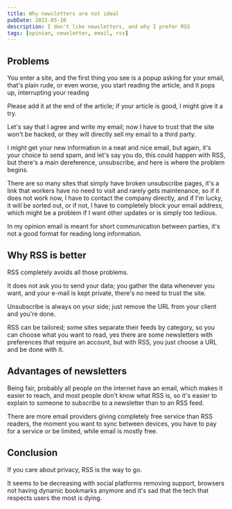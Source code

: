 ```yaml
---
title: Why newsletters are not ideal
pubDate: 2022-05-10
description: I don't like newsletters, and why I prefer RSS
tags: [opinion, newsletter, email, rss]
---
```


## Problems

You enter a site, and the first thing you see is a popup asking for your email, that's plain rude, or even worse, you start reading the article, and it pops up, interrupting your reading

Please add it at the end of the article; if your article is good, I might give it a try.

Let's say that I agree and write my email; now I have to trust that the site won't be hacked, or they will directly sell my email to a third party.

I might get your new information in a neat and nice email, but again, it's your choice to send spam, and let's say you do, this could happen with RSS, but there's a main dereference, unsubscribe, and here is where the problem begins.

There are so many sites that simply have broken unsubscribe pages, it's a link that workers have no need to visit and rarely gets maintenance, so if it does not work now, I have to contact the company directly, and if I'm lucky, it will be sorted out, or if not, I have to completely block your email address, which might be a problem if I want other updates or is simply too tedious.

In my opinion email is meant for short communication between parties, it's not a good format for reading long information.

## Why RSS is better

RSS completely avoids all those problems.

It does not ask you to send your data; you gather the data whenever you want, and your e-mail is kept private, there's no need to trust the site.

Unsubscribe is always on your side; just remove the URL from your client and you're done.

RSS can be tailored; some sites separate their feeds by category, so you can choose what you want to read,  yes there are some newsletters with preferences that require an account, but with RSS, you just choose a URL and be done with it.

## Advantages of newsletters

Being fair, probably all people on the internet have an email, which makes it easier to reach, and most people don't know what RSS is, so it's easier to explain to someone to subscribe to a newsletter than to an RSS feed.

There are more email providers giving completely free service than RSS readers, the moment you want to sync between devices, you have to pay for a service or be limited, while email is mostly free.

## Conclusion

If you care about privacy, RSS is the way to go. 

It seems to be decreasing with social platforms removing support, browsers not having dynamic bookmarks anymore and it's sad that the tech that respects users the most is dying.
